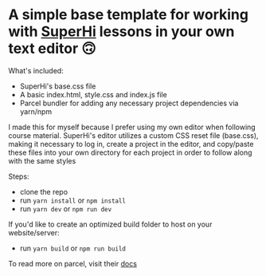 # A simple base template for working with [SuperHi](https://www.superhi.com/) lessons in your own text editor 🙃

What's included:

* SuperHi's base.css file
* A basic index.html, style.css and index.js file
* Parcel bundler for adding any necessary project dependencies via yarn/npm

I made this for myself because I prefer using my own editor when following course material. SuperHi's editor utilizes a custom CSS reset file (base.css), making it necessary to log in, create a project in the editor, and copy/paste these files into your own directory for each project in order to follow along with the same styles

Steps:

* clone the repo
* run
  ```yarn install```
  or
  ```npm install```
* run
  ```yarn dev```
  or
  ```npm run dev```

If you'd like to create an optimized build folder to host on your website/server:

* run
  ```yarn build```
  or
  ```npm run build```

To read more on parcel, visit their [docs](https://parceljs.org/getting_started.html)
